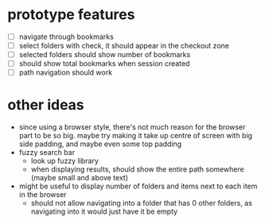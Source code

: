 # prototype features
- [ ] navigate through bookmarks
- [ ] select folders with check, it should appear in the checkout zone
- [ ] selected folders should show number of bookmarks
- [ ] should show total bookmarks when session created
- [ ] path navigation should work

# other ideas
- since using a browser style, there's not much reason for the browser part to be so big. maybe try making it take up centre of screen with big side padding, and maybe even some top padding
- fuzzy search bar
    - look up fuzzy library
    - when displaying results, should show the entire path somewhere (maybe small and above text)
- might be useful to display number of folders and items next to each item in the browser
    - should not allow navigating into a folder that has 0 other folders, as navigating into it would just have it be empty